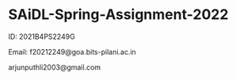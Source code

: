 # SAiDL-Spring-Assignment-2022

<p>ID: 2021B4PS2249G</p>
<p>Email: f20212249@goa.bits-pilani.ac.in</p>
       <p>arjunputhli2003@gmail.com</p>